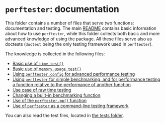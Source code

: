 # `perftester`: documentation

This folder contains a number of files that serve two functions: documentation and testing. The main [README](../README.md) contains basic information about how to use `perftester`, while this folder collects both basic and more advanced knowledge of using the package. All these files serve also as doctests (`doctest` being the only testing framework used in `perftester`).

The knowledge is collected in the following files:
* [Basic use of `time_test()`](most_basic_use_time.md)
* [Basic use of `memory_usage_test()`](most_basic_use_memory.md)
* [Using `perftester.config` for advanced performance testing](use_of_config.md)
* [Using `perftester` for simple benchmarking, and for performance testing a function relative to the performance of another function](benchmarking_against_another_function.md)
* [Use case of raw time testing](use_case_raw_time_testing.md)
* [Changing a built-in benchmarking function](change_benchmarking_function.md)
* [Use of the `perftester.pp()` function](use_of_pp.md)
* [Use of `perftester` as a command-line testing framework](use_perftester_as_CLI.md)

You can also read the test files, located in [the tests folder](../tests/).